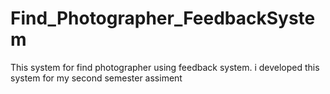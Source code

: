 # Find_Photographer_FeedbackSystem
This system for find photographer using feedback system. i developed this system for my second semester assiment
